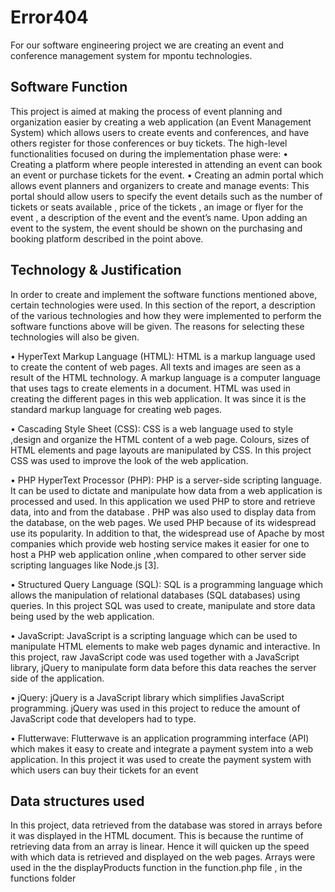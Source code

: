 # Error404
For our software engineering project we are creating an event and conference management system for mpontu technologies.  

## Software Function
This project is aimed at making the process of event planning and organization easier by creating a web application (an Event Management System) which allows users to create events and conferences, and have others register for those conferences or buy tickets. The high-level functionalities focused on during the implementation phase were:
•	Creating a platform where people interested in attending an event can book an event or purchase tickets for the event. 
•	Creating an admin portal which allows event planners and organizers to create and manage events: This portal should allow users to specify the event details such as the number of tickets or seats available , price of the tickets , an image or flyer for the event , a description of the event and the event’s name. Upon adding an event to the system, the event should be shown on the purchasing and booking platform described in the point above.


## Technology & Justification
	
In order to create and implement the software functions mentioned above, certain technologies were used.
In this section of the report, a description of the various technologies and how they were implemented to perform the software
functions above will be given. The reasons for selecting these technologies will also be given.

•	HyperText Markup Language (HTML): HTML is a markup language used to create the content of web pages.
All texts and images are seen as a result of the HTML technology.
A markup language is  a computer language that  uses tags to create elements in a document. 
HTML was used in creating the different pages in this web application. It was since it is the standard markup language for creating web pages. 

•	Cascading Style Sheet (CSS): CSS is a web language used to style ,design and organize the HTML content of a web page. Colours, 
sizes of HTML elements and page layouts are manipulated by CSS.
In this project CSS was used to improve the look of the web application.

•	PHP HyperText Processor (PHP): PHP is a server-side scripting language. 
It can be used to dictate and manipulate how data from a web application is processed and used. 
In this application we used PHP to store and retrieve data, into and from the database . 
PHP was also used to display data from the database, on the web pages. We used PHP because of its widespread use its popularity. 
In addition to that, the widespread use of Apache by most companies 
which provide web hosting service makes it easier for one to host a PHP web application online ,when compared to other server side scripting languages like Node.js [3]. 

•	Structured Query Language (SQL): SQL is a programming language which allows the manipulation of relational databases (SQL databases) using queries. In this project SQL was used to create, manipulate and store data being used by the web application. 

•	JavaScript: JavaScript is a scripting language which can be used to manipulate HTML elements to make web pages dynamic and interactive. In this project, raw JavaScript code was used together with a JavaScript library, jQuery to manipulate form data before this data reaches the server side of the application.

•	jQuery: jQuery is a JavaScript library which simplifies JavaScript programming. jQuery was used in this project to reduce the amount of JavaScript code that developers had to type.

•	Flutterwave: Flutterwave is an application programming interface (API) which makes it easy to create and integrate a payment system into a web application. In this project it was used to create the payment system with which users can buy their tickets for an event

## Data structures used
In this project, data retrieved from the database was stored in arrays before it was displayed in the HTML document. This is because the runtime of retrieving data from an array is linear. Hence it will quicken up the speed with which data is retrieved and displayed on the web pages.
Arrays were used in the the displayProducts function in the function.php file , in the functions folder
